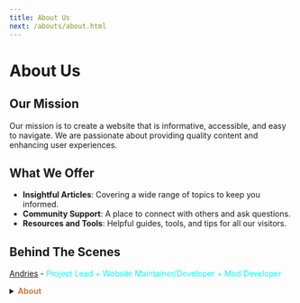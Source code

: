 ```yaml
---
title: About Us
next: /abouts/about.html
---
```

# About Us

## Our Mission

Our mission is to create a website that is informative, accessible, and easy to navigate. We are passionate about providing quality content and enhancing user experiences.

## What We Offer

- **Insightful Articles**: Covering a wide range of topics to keep you informed.
- **Community Support**: A place to connect with others and ask questions.
- **Resources and Tools**: Helpful guides, tools, and tips for all our visitors.

## Behind The Scenes

[Andries](https://github.com/andries659) - <font color=cyan>Project Lead + Website Maintainer/Developer + Mod Developer</font>
<details>
<summary><b><font color=#c97d42>About</font></b></summary>

I'm a young developer who loves coding and gaming. I started coding when I was in Grade 10, and I've been coding for two years. I'm currently learning several coding languages, but I speak English, French and Spanish! I started playing Among Us when it released, and I've been playing it ever since. I stopped when the game died down after Airship. I decided to make a mod called <font color=purple>TOR-W</font> to help others understand and remember the roles better!<br>
I specialize in HTML, CSS, C# and JavaScript, but I'm learning Python.<br><br>
I am currently in ***three*** projects:<br>
1. The Website: To have any/all information about all of the projects and what most of the projects are about.<br>
2. TOR-W: To help people understand and remember the roles better & to make a pleasing experience.<br>
3. Modding Us: A game mainly Based off of Among Us, but supports custom-made mods & modded roles alone in the game.
</details>